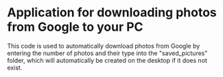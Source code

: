 # Application for downloading photos from Google to your PC

This code is used to automatically download photos from Google by entering the number of photos and their type into the "saved_pictures" folder, which will automatically be created on the desktop if it does not exist.
